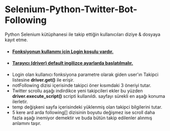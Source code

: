 # Selenium-Python-Twitter-Bot-Following
<p>Python Selenium k&uuml;t&uuml;phanesi ile takip ettiğin kullanıcıları diziye &amp; dosyaya kayıt etme. </p>
<ul>
<li>
<h4><span style="text-decoration: underline;"><strong>Fonksiyonun kullanımı i&ccedil;in Login koşulu vardır. </strong></span></h4>
</li>
<li>
<h4><span style="text-decoration: underline;"><strong>Tarayıcı (driver) default ingilizce ayarlarda başlatılmalır.</strong></span></h4>
</li>
<li>Login olan kullanıcı fonksiyona parametre olarak giden user'ın Takipci listesine <strong>driver.get()</strong> ile erişir.</li>
<li>notFollowing dizisi i&ccedil;erisinde takipci &ouml;ner kısımdaki 3 &ouml;neriyi tutar.</li>
<li>Twitter scrollu aşağı indirdikce yeni takipcileri ekler bu y&uuml;zden <strong>driver.execute_script()</strong> scripti kullanıldı. sayfayı s&uuml;rekli en aşağı konuma ilerletir. </li>
<li>temp değişkeni sayfa i&ccedil;erisindeki y&uuml;klenmiş olan takipci bilgilerini tutar.</li>
<li>5 kere ard arda following[] dizisinin boyutu değişmez ise scroll daha fazla aşağı inemiyor demektir ve buda b&uuml;t&uuml;n takip edilenler alınmış anlamını taşır.</li>
</ul>

